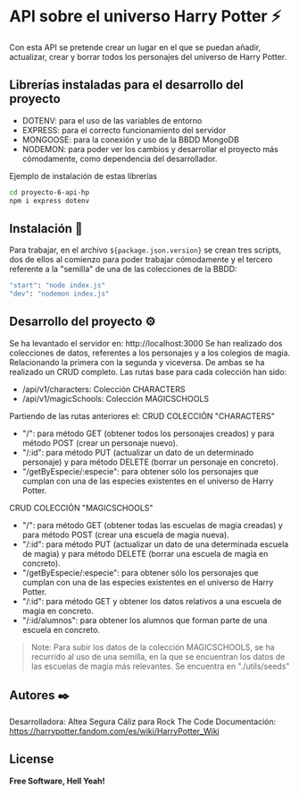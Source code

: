 # API sobre el universo Harry Potter ⚡️


Con esta API se pretende crear un lugar en el que se puedan añadir, actualizar, crear y borrar todos los personajes del universo de Harry Potter.


## Librerías instaladas para el desarrollo del proyecto

- DOTENV: para el uso de las variables de entorno
- EXPRESS: para el correcto funcionamiento del servidor
- MONGOOSE: para la conexión y uso de la BBDD MongoDB
- NODEMON: para poder ver los cambios y desarrollar el proyecto más cómodamente, como dependencia del desarrollador.

Ejemplo de instalación de estas librerías
```sh
cd proyecto-6-api-hp
npm i express dotenv
```

## Instalación 🔧

Para trabajar, en el archivo `${package.json.version}` se crean tres scripts, dos de ellos al comienzo para poder trabajar cómodamente y el tercero referente a la "semilla" de una de las colecciones de la BBDD:

```sh
"start": "node index.js"
"dev": "nodemon index.js"
```


## Desarrollo del proyecto ⚙️

Se ha levantado el servidor en: http://localhost:3000
Se han realizado dos colecciones de datos, referentes a los personajes y a los colegios de magia. Relacionando la primera con la segunda y viceversa. De ambas se ha realizado un CRUD completo. Las rutas base para cada colección han sido:
- /api/v1/characters: Colección CHARACTERS
- /api/v1/magicSchools: Colección MAGICSCHOOLS

Partiendo de las rutas anteriores el:
CRUD COLECCIÓN "CHARACTERS"


- "/": para método GET (obtener todos los personajes creados) y para método POST (crear un personaje nuevo).
- "/:id": para método PUT (actualizar un dato de un determinado personaje) y para método DELETE (borrar un personaje en concreto).
- "/getByEspecie/:especie": para obtener sólo los personajes que cumplan con una de las especies existentes en el universo de Harry Potter.


CRUD COLECCIÓN "MAGICSCHOOLS"

- "/": para método GET (obtener todas las escuelas de magia creadas) y para método POST (crear una escuela de magia nueva).
- "/:id": para método PUT (actualizar un dato de una determinada escuela de magia) y para método DELETE (borrar una escuela de magia en concreto).
- "/getByEspecie/:especie": para obtener sólo los personajes que cumplan con una de las especies existentes en el universo de Harry Potter.
- "/:id": para método GET y obtener los datos relativos a una escuela de magia en concreto.
- "/:id/alumnos": para obtener los alumnos que forman parte de una escuela en concreto.

> Note: Para subir los datos de la colección MAGICSCHOOLS, se ha recurrido al uso de una semilla, en la que se encuentran los datos de las escuelas de magia más relevantes. Se encuentra en "./utils/seeds"

## Autores ✒️

Desarrolladora: Altea Segura Cáliz para Rock The Code
Documentación: https://harrypotter.fandom.com/es/wiki/HarryPotter_Wiki

## License

**Free Software, Hell Yeah!**
